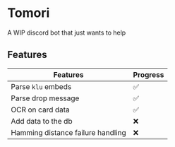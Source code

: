 # Tomori

A WIP discord bot that just wants to help 

## Features

| Features                          | Progress |
| --------------------------------- | -------- |
| Parse `klu` embeds                | ✅        |
| Parse drop message                | ✅        |
| OCR on card data                  | ✅        |
| Add data to the db                | ❌        |
| Hamming distance failure handling | ❌        |

